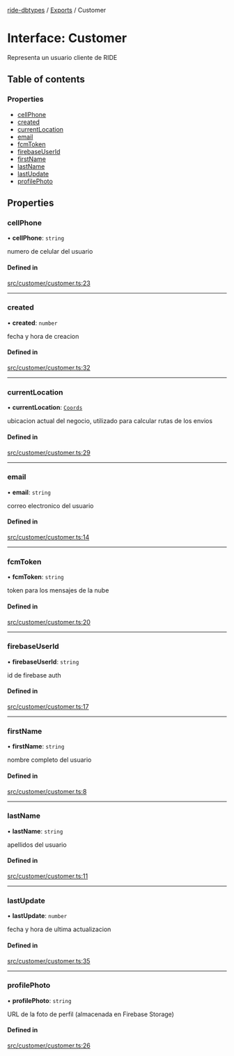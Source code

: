 [ride-dbtypes](../README.md) / [Exports](../modules.md) / Customer

# Interface: Customer

Representa un usuario cliente de RIDE

## Table of contents

### Properties

- [cellPhone](Customer.md#cellphone)
- [created](Customer.md#created)
- [currentLocation](Customer.md#currentlocation)
- [email](Customer.md#email)
- [fcmToken](Customer.md#fcmtoken)
- [firebaseUserId](Customer.md#firebaseuserid)
- [firstName](Customer.md#firstname)
- [lastName](Customer.md#lastname)
- [lastUpdate](Customer.md#lastupdate)
- [profilePhoto](Customer.md#profilephoto)

## Properties

### cellPhone

• **cellPhone**: `string`

numero de celular del usuario

#### Defined in

[src/customer/customer.ts:23](https://github.com/gatitolabs/ride-dbtypes/blob/eb52f4d/src/customer/customer.ts#L23)

___

### created

• **created**: `number`

fecha y hora de creacion

#### Defined in

[src/customer/customer.ts:32](https://github.com/gatitolabs/ride-dbtypes/blob/eb52f4d/src/customer/customer.ts#L32)

___

### currentLocation

• **currentLocation**: [`Coords`](Coords.md)

ubicacion actual del negocio, utilizado para calcular rutas de los envios

#### Defined in

[src/customer/customer.ts:29](https://github.com/gatitolabs/ride-dbtypes/blob/eb52f4d/src/customer/customer.ts#L29)

___

### email

• **email**: `string`

correo electronico del usuario

#### Defined in

[src/customer/customer.ts:14](https://github.com/gatitolabs/ride-dbtypes/blob/eb52f4d/src/customer/customer.ts#L14)

___

### fcmToken

• **fcmToken**: `string`

token para los mensajes de la nube

#### Defined in

[src/customer/customer.ts:20](https://github.com/gatitolabs/ride-dbtypes/blob/eb52f4d/src/customer/customer.ts#L20)

___

### firebaseUserId

• **firebaseUserId**: `string`

id de firebase auth

#### Defined in

[src/customer/customer.ts:17](https://github.com/gatitolabs/ride-dbtypes/blob/eb52f4d/src/customer/customer.ts#L17)

___

### firstName

• **firstName**: `string`

nombre completo del usuario

#### Defined in

[src/customer/customer.ts:8](https://github.com/gatitolabs/ride-dbtypes/blob/eb52f4d/src/customer/customer.ts#L8)

___

### lastName

• **lastName**: `string`

apellidos del usuario

#### Defined in

[src/customer/customer.ts:11](https://github.com/gatitolabs/ride-dbtypes/blob/eb52f4d/src/customer/customer.ts#L11)

___

### lastUpdate

• **lastUpdate**: `number`

fecha y hora de ultima actualizacion

#### Defined in

[src/customer/customer.ts:35](https://github.com/gatitolabs/ride-dbtypes/blob/eb52f4d/src/customer/customer.ts#L35)

___

### profilePhoto

• **profilePhoto**: `string`

URL de la foto de perfil (almacenada en Firebase Storage)

#### Defined in

[src/customer/customer.ts:26](https://github.com/gatitolabs/ride-dbtypes/blob/eb52f4d/src/customer/customer.ts#L26)

